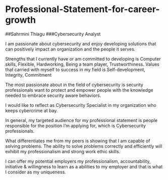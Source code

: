 # Professional-Statement-for-career-growth
##Sahrmini Thiagu
###Cybersecurity Analyst 

I am passionate about cybersecurity and enjoy developing solutions that can positively impact an organization and the people it serves.


Strengths that I currently have or am committed to developing is Computer skills, Flexible, Hardworking, Being a team player, Trustworthiness.
Values that carried with myself to success in my field is Self-development, Integrity, Commitment


The most passionate about in the field of cybersecurity is security professionals want to protect and empower people with the knowledge needed to embrace security aware behaviors.


I would like to reflect as Cybersecurity Specialist in my organization who keeps cybercrime at bay.


In general, my targeted audience for my professional statement is people responsible for the position I’m applying for, which is Cybersecurity professionals.


What differentiates me from my peers is showing that I am capable of solving problems. The ability to solve problems correctly and efficiently will exhibit my professionalism and strong work ethic skills.


I can offer my potential employers my professionalism, accountability, initiative & willingness to learn as a abilities to my employer and that is what I consider as my uniqueness.
